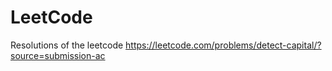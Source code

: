 # LeetCode
Resolutions of the leetcode
https://leetcode.com/problems/detect-capital/?source=submission-ac

